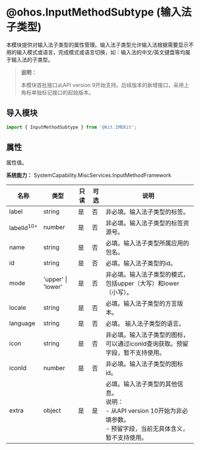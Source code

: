 # @ohos.InputMethodSubtype (输入法子类型)

本模块提供对输入法子类型的属性管理。输入法子类型允许输入法根据需要显示不用的输入模式或语言，完成模式或语言切换，如：输入法的中文/英文键盘等均属于输入法的子类型。

> **说明：**
>
>本模块首批接口从API version 9开始支持。后续版本的新增接口，采用上角标单独标记接口的起始版本。

## 导入模块

```ts
import { InputMethodSubtype } from '@kit.IMEKit';
```

## 属性

属性值。

**系统能力：** SystemCapability.MiscServices.InputMethodFramework

| 名称 | 类型 | 只读 | 可选 | 说明 |
| -------- | -------- | -------- | -------- | -------- |
| label | string | 是 | 否 | 非必填。输入法子类型的标签。 |
| labelId<sup>10+</sup> | number | 是 | 否 | 非必填。输入法子类型的标签资源号。 |
| name | string | 是 | 否 | 必填。输入法子类型所属应用的包名。 |
| id | string | 是 | 否 | 必填。输入法子类型的id。 |
| mode | 'upper' \| 'lower' | 是 | 否 | 非必填。输入法子类型的模式，包括upper（大写）和lower（小写）。 |
| locale | string | 是 | 否 | 必填。输入法子类型的方言版本。 |
| language | string | 是 | 否 | 必填。 输入法子类型的语言。 |
| icon | string | 是 | 否 | 非必填。输入法子类型的图标，可以通过iconId查询获取。预留字段，暂不支持使用。 |
| iconId | number | 是 | 否 | 非必填。输入法子类型的图标id。 |
| extra | object | 是 | 是 | 必填。输入法子类型的其他信息。<br/>说明：<br/>- 从API version 10开始为非必填参数。<br/>- 预留字段，当前无具体含义，暂不支持使用。 |
